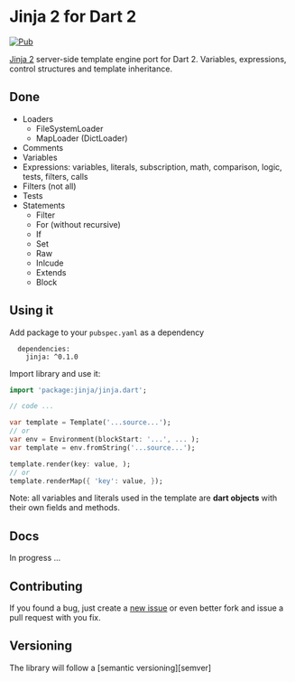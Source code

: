 # Jinja 2 for Dart 2

[![Pub](https://img.shields.io/pub/v/jinja.svg)](https://pub.dartlang.org/packages/jinja)

[Jinja 2](jinja) server-side template engine port for Dart 2. Variables, expressions, control structures and template inheritance.

Done
----
- Loaders
  - FileSystemLoader
  - MapLoader (DictLoader)
- Comments
- Variables
- Expressions: variables, literals, subscription, math, comparison, logic, tests, filters, calls
- Filters (not all)
- Tests
- Statements
  - Filter
  - For (without recursive)
  - If
  - Set
  - Raw
  - Inlcude
  - Extends
  - Block

Using it
--------
Add package to your `pubspec.yaml` as a dependency

      dependencies:
        jinja: ^0.1.0

Import library and use it:

```dart
import 'package:jinja/jinja.dart';

// code ...

var template = Template('...source...');
// or
var env = Environment(blockStart: '...', ... );
var template = env.fromString('...source...');

template.render(key: value, );
// or 
template.renderMap({ 'key': value, });
```

Note: all variables and literals used in the template are **dart objects** with their own fields and methods.

Docs
----
In progress ...

Contributing
------------
If you found a bug, just create a [new issue][new_issue] or even better fork
and issue a pull request with you fix.

Versioning
----------
The library will follow a [semantic versioning][semver]

[jinja]: http://jinja.pocoo.org/
[new_issue]: https://github.com/ymknkmi/dart-jinja/issues/new